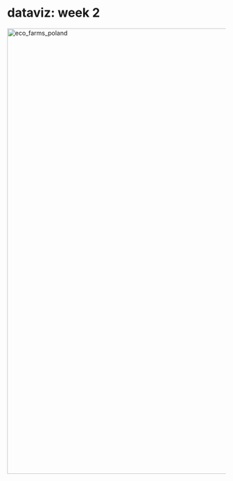 # dataviz: week 2

<a data-flickr-embed="true" href="https://www.flickr.com/photos/200169402@N03/53557310892/in/dateposted-public/" title="eco_farms_poland"><img src="https://live.staticflickr.com/65535/53557310892_3792b0b576_b.jpg" width="768" height="1024" alt="eco_farms_poland"/></a>
